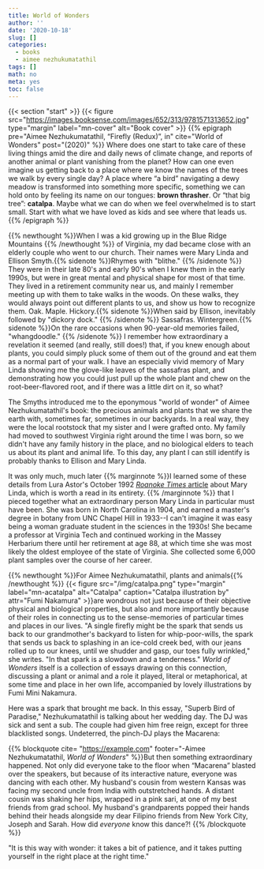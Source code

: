 ```yaml
---
title: World of Wonders
author: ''
date: '2020-10-18'
slug: []
categories:
  - books
  - aimee nezhukumatathil
tags: []
math: no
meta: yes
toc: false
---
```


{{< section "start" >}}
{{< figure src="https://images.booksense.com/images/652/313/9781571313652.jpg" type="margin" label="mn-cover" alt="Book cover" >}}
{{% epigraph pre="Aimee Nezhukumatathil, “Firefly (Redux)”, in" cite="World of Wonders" post="(2020)" %}}
Where does one start to take care of these living things amid the dire and daily news of climate change, and reports of another animal or plant vanishing from the planet? How can one even imagine us getting back to a place where we know the names of the trees we walk by every single day? A place where “a bird” navigating a dewy meadow is transformed into something more specific, something we can hold onto by feeling its name on our tongues: <strong>brown thrasher</strong>. Or “that big tree”: <strong>catalpa</strong>. Maybe what we can do when we feel overwhelmed is to start small. Start with what we have loved as kids and see where that leads us.
{{% /epigraph %}}

{{% newthought %}}When I was a kid growing up in the Blue Ridge Mountains {{% /newthought %}} of Virginia, my dad became close with an elderly couple who went to our church. Their names were Mary Linda and Ellison Smyth.{{% sidenote %}}Rhymes with "blithe." {{% /sidenote %}} They were in their late 80's and early 90's when I knew them in the early 1990s, but were in great mental and physical shape for most of that time. They lived in a retirement community near us, and mainly I remember meeting up with them to take walks in the woods. On these walks, they would always point out different plants to us, and show us how to recognize them. Oak. Maple. Hickory.{{% sidenote %}}When said by Ellison, inevitably followed by "dickory dock." {{% /sidenote %}} Sassafras. Wintergreen.{{% sidenote %}}On the rare occasions when 90-year-old memories failed, "whangdoodle." {{% /sidenote %}} I remember how extraordinary a revelation it seemed (and really, still does!) that, if you knew enough about plants, you could simply pluck some of them out of the ground and eat them as a normal part of your walk. I have an especially vivid memory of Mary Linda showing me the glove-like leaves of the sassafras plant, and demonstrating how you could just pull up the whole plant and chew on the root-beer-flavored root, and if there was a little dirt on it, so what?

The Smyths introduced me to the eponymous "world of wonder" of Aimee Nezhukumatathil's book: the precious animals and plants that we share the earth with, sometimes far, sometimes in our backyards. In a real way, they were the local rootstock that my sister and I were grafted onto. My family had moved to southwest Virginia right around the time I was born, so we didn't have any family history in the place, and no biological elders to teach us about its plant and animal life. To this day, any plant I can still identify is probably thanks to Ellison and Mary Linda. 

It was only much, much later {{% marginnote %}}I learned some of these details from Lura Astor's October 1992 [*Roanoke Times* article](http://www.lurana.com/uploads/8/7/9/9/8799830/astor_lura_rtwn_ml_smyth.pdf) about Mary Linda, which is worth a read in its entirety. {{% /marginnote %}} that I pieced together what an extraordinary person Mary Linda in particular must have been. She was born in North Carolina in 1904, and earned a master's degree in botany from UNC Chapel Hill in 1933--I can't imagine it was easy being a woman graduate student in the sciences in the 1930s! She became a professor at Virginia Tech and continued working in the Massey Herbarium there until her retirement at age 88, at which time she was most likely the oldest employee of the state of Virginia. She collected some 6,000 plant samples over the course of her career.   

{{% newthought %}}For Aimee Nezhukumatathil, plants and animals{{% /newthought %}} {{< figure src="/img/catalpa.png" type="margin" label="mn-acatalpa" alt="Catalpa" caption="Catalpa illustration by" attr="Fumi Nakamura" >}}are wondrous not just because of their objective physical and biological properties, but also and more importantly because of their roles in connecting us to the sense-memories of particular times and places in our lives. "A single firefly might be the spark that sends us back to our grandmother's backyard to listen for whip-poor-wills, the spark that sends us back to splashing in an ice-cold creek bed, with our jeans rolled up to our knees, until we shudder and gasp, our toes fully wrinkled," she writes. "In that spark is a slowdown and a tenderness." *World of Wonders* itself is a collection of essays drawing on this connection, discussing a plant or animal and a role it played, literal or metaphorical, at some time and place in her own life, accompanied by lovely illustrations by Fumi Mini Nakamura.

Here was a spark that brought me back. In this essay, "Superb Bird of Paradise," Nezhukumatathil is talking about her wedding day. The DJ was sick and sent a sub. The couple had given him free reign, except for three blacklisted songs. Undeterred, the pinch-DJ plays the Macarena: 

{{% blockquote cite= "https://example.com" footer="-Aimee Nezhukumatathil, <em>World of Wonders</em>" %}}But then something extraordinary happened. Not only did everyone take to the floor when “Macarena” blasted over the speakers, but because of its interactive nature, everyone was dancing with each other. My husband's cousin from western Kansas was facing my second uncle from India with outstretched hands. A distant cousin was shaking her hips, wrapped in a pink sari, at one of my best friends from grad school. My husband's grandparents popped their hands behind their heads alongside my dear Filipino friends from New York City, Joseph and Sarah. How did <em>everyone</em> know this dance?! {{% /blockquote %}}

"It is this way with wonder: it takes a bit of patience, and it takes putting yourself in the right place at the right time."